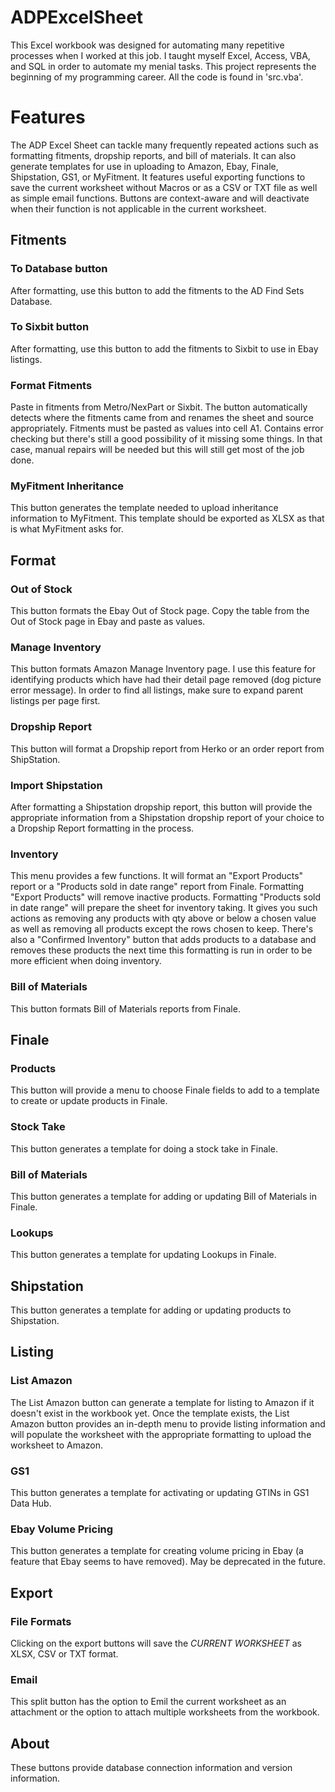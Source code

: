 # ADPExcelSheet
This Excel workbook was designed for automating many repetitive processes when I worked at this job. I taught myself Excel, Access, VBA, and SQL in order to automate my menial tasks. This project represents the beginning of my programming career. All the code is found in 'src.vba'.
# Features
The ADP Excel Sheet can tackle many frequently repeated actions such as formatting fitments, dropship reports, and bill of materials. It can also generate templates for use in uploading to Amazon, Ebay, Finale, Shipstation, GS1, or MyFitment. It features useful exporting functions to save the current worksheet without Macros or as a CSV or TXT file as well as simple email functions.
Buttons are context-aware and will deactivate when their function is not applicable in the current worksheet.
## Fitments
### To Database button
After formatting, use this button to add the fitments to the AD Find Sets Database.
### To Sixbit button
After formatting, use this button to add the fitments to Sixbit to use in Ebay listings.
### Format Fitments
Paste in fitments from Metro/NexPart or Sixbit. The button automatically detects where the fitments came from and renames the sheet and source appropriately. Fitments must be pasted as values into cell A1. Contains error checking but there's still a good possibility of it missing some things. In that case, manual repairs will be needed but this will still get most of the job done.
### MyFitment Inheritance
This button generates the template needed to upload inheritance information to MyFitment. This template should be exported as XLSX as that is what MyFitment asks for.
## Format
### Out of Stock
This button formats the Ebay Out of Stock page. Copy the table from the Out of Stock page in Ebay and paste as values.
### Manage Inventory
This button formats Amazon Manage Inventory page. I use this feature for identifying products which have had their detail page removed (dog picture error message). In order to find all listings, make sure to expand parent listings per page first.
### Dropship Report
This button will format a Dropship report from Herko or an order report from ShipStation.
### Import Shipstation
After formatting a Shipstation dropship report, this button will provide the appropriate information from a Shipstation dropship report of your choice to a Dropship Report formatting in the process.
### Inventory
This menu provides a few functions. It will format an "Export Products" report or a "Products sold in date range" report from Finale. Formatting "Export Products" will remove inactive products. Formatting "Products sold in date range" will prepare the sheet for inventory taking. It gives you such actions as removing any products with qty above or below a chosen value as well as removing all products except the rows chosen to keep. There's also a "Confirmed Inventory" button that adds products to a database and removes these products the next time this formatting is run in order to be more efficient when doing inventory.
### Bill of Materials
This button formats Bill of Materials reports from Finale.
## Finale
### Products
This button will provide a menu to choose Finale fields to add to a template to create or update products in Finale.
### Stock Take
This button generates a template for doing a stock take in Finale.
### Bill of Materials
This button generates a template for adding or updating Bill of Materials in Finale.
### Lookups
This button generates a template for updating Lookups in Finale.
## Shipstation
This button generates a template for adding or updating products to Shipstation.
## Listing
### List Amazon
The List Amazon button can generate a template for listing to Amazon if it doesn't exist in the workbook yet. Once the template exists, the List Amazon button provides an in-depth menu to provide listing information and will populate the worksheet with the appropriate formatting to upload the worksheet to Amazon.
### GS1
This button generates a template for activating or updating GTINs in GS1 Data Hub.
### Ebay Volume Pricing
This button generates a template for creating volume pricing in Ebay (a feature that Ebay seems to have removed). May be deprecated in the future.
## Export
### File Formats
Clicking on the export buttons will save the *CURRENT WORKSHEET* as XLSX, CSV or TXT format.
### Email
This split button has the option to Emil the current worksheet as an attachment or the option to attach multiple worksheets from the workbook.
## About
These buttons provide database connection information and version information.
